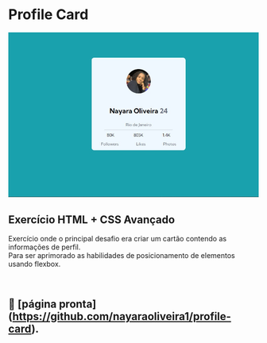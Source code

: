 # Profile Card

![preview](./.github/image.profile.card.jpeg)

## Exercício HTML + CSS Avançado 

Exercício onde o principal desafio era criar um cartão contendo as informações de perfil. <br>
Para ser aprimorado as habilidades de posicionamento de elementos usando flexbox.

<br>


## 🔗 [página pronta] (https://github.com/nayaraoliveira1/profile-card).
